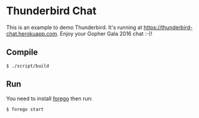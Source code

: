 # Thunderbird Chat

This is an example to demo Thunderbird. It's running at https://thunderbird-chat.herokuapp.com. Enjoy your Gopher Gala 2016 chat :-)!

## Compile

```
$ ./script/build
```

## Run

You need to install [forego](https://github.com/ddollar/forego) then
run:

```
$ forego start
```
